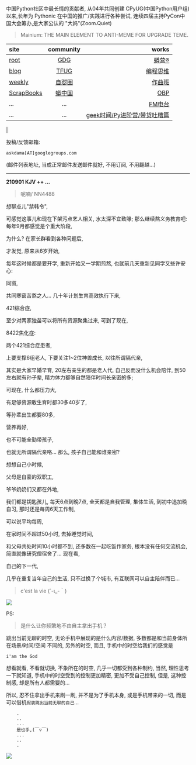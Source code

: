 中国Python社区中最长情的贡献者, 从04年共同创建 CPyUG(中国Python用户组)以来,长年为 Pythonic 在中国的推广/实践进行各种尝试, 连续四届主持PyCon中国大会筹办,是大家公认的 "大妈"(Zoom.Quiet)

> Mainium: THE MAIN ELEMENT TO ANTI-MEME FOR UPGRADE TEME.

| site | community | works |
| :-----| :----: | ----: |
| [root](http://zoomquiet.io/) | [GDG](https://blog.zhgdg.org/) | [蟒营®](https://doc.101.camp/) |
| [blog](https://blog.zoomquiet.io/pages/zoomquiet.html) | [TFUG](http://zh.tfug.world/) | [编程思维](https://py.101.camp/) |
| [weekly](http://weekly.pychina.org/) | [自怼圈](https://du.101.camp/) | [作曲班](https://mu.101.camp/) |
| [ScrapBooks](https://zoomquiet.io/collection.html) | [蟒中国](https://pychina.org/) | [OBP](https://zoomquiet.io/obp/index.html) |
| ... | ... | [FM电台](https://fm.101.camp/) |
| ... | ... | [geek时间/Py进阶营/带货吐糟篇](https://fm.101.camp/2020/geek2py-dama.html) 
 |


投稿/反馈邮箱:

    askdama[AT]googlegroups.com

(邮件列表地址, 
当成正常邮件发送邮件就好, 不用订阅, 不用翻越...)


---------------------------------------------------
**210901 KJV ++ ...**

> 呢喃/ NN4488




想聊点儿"禁韩令",

可感觉这事儿和现在下架污点艺人相关,
水太深不宜致喙;
那么继续熬义务教育吧:
每年9月都感觉是个重大阶段,

为什么?
在家长群看到各种问题后,

才发觉,
原来从6岁开始,

每年这时候都是要开学,
重新开始又一学期煎熬,
也就前几天重新见同学又些许安心:

同窗,

共同寒窗苦熬之人...
几十年计划生育高效执行下来,

421综合症,

至少对两家独苗可以将所有资源聚集过来,
可到了现在,

8422焦化症:

两个421综合症患者,

上要支撑6组老人,
下要关注1~2位神兽成长,
以往所谓隔代亲,

其实是大家早婚早育,
20左右亲生的都是老人代,
自己反而没什么机会陪伴,
到50左右就有孙子辈,
精力体力都够自然陪伴时间长亲密的多;

可现在,
什么都压力大,

有足够资源敢生育时都30多40岁了,

等孙辈出生都要80多,

营养再好,

也不可能全勤带孩子,

也就无所谓隔代亲咯...
那么,
孩子自己能和谁亲密?

想想自己小时候,

父母是自豪的双职工,

爷爷奶奶们又都在外地,

我们都是钥匙孩儿,
每天6点到晚7点,
全天都是自我管理,
集体生活,
到初中追加晩自习,
那时还是每周6天工作制,

可以说平均每周,

在家时间不超过50小时,
去掉睡觉时间,

和父母共处时间10小时都不到,
还多数在一起吃饭作家务,
根本没有任何交流机会,
简直就像研究僧宿舍了...
现在看,

自己的下一代,

几乎在重复当年自己的生活,
只不过换了个城市,
有互联网可以自主陪伴而已...

> c'est la vie (´-ι_-｀)








![](https://ipic.zoomquiet.top/2021-08-31-zq42-today-card-2109.001.jpeg)



PS:
> 是什么让你频繁地不由自主拿出手机？

跳出当前无聊的时空,
无论手机中展现的是什么内容/数据,
多数都是和当前身体所在场景/时间/空间 不同的,
另外的时空,
而且, 手机中的时空给我们的感觉是

    i'am the God

想看就看, 不看就切换,
不象所在的时空, 几乎一切都受到各种制约,
当然,
理性思考一下就知道,
手机中的时空受到的控制更加精密, 更加不受自己控制,
但是, 这种控制感,
却是所有人都需要的...

所以, 
忍不住拿出手机来刷一刷,
并不是为了手机本身, 或是手机带来的一切,
而是可以借机`假装跳出当前无聊的自己`...



```
    .
    ..
    ...
    是也乎,(￣▽￣)
    ...
    ..
    .
```


![](http://ydlj.zoomquiet.top/ipic/2021-07-10-210701DU21-zip.jpg)

